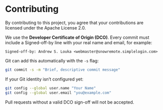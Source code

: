 # Contributing

By contributing to this project, you agree that your contributions are licensed under the Apache License 2.0.

We use the **Developer Certificate of Origin (DCO)**. Every commit must include a Signed-off-by line with your real name and email, for example:

```text
Signed-off-by: Andrew S. Louka <webmaster@snowremote.simplelogin.com>
```

Git can add this automatically with the `-s` flag:

```bash
git commit -s -m "Brief, descriptive commit message"
```

If your Git identity isn’t configured yet:

```bash
git config --global user.name "Your Name"
git config --global user.email "you@example.com"
```

Pull requests without a valid DCO sign-off will not be accepted.
